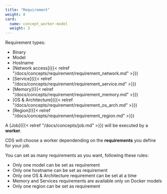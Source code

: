 ```yaml
---
title: "Requirement"
weight: 8
card:
  name: concept_worker-model
  weight: 3
---
```


Requirement types:

- Binary
- Model
- Hostname
- [Network access]({{< relref "/docs/concepts/requirement/requirement_network.md" >}})
- [Service]({{< relref "/docs/concepts/requirement/requirement_service.md" >}})
- [Memory]({{< relref "/docs/concepts/requirement/requirement_memory.md" >}})
- [OS & Architecture]({{< relref "/docs/concepts/requirement/requirement_os_arch.md" >}})
- [Region]({{< relref "/docs/concepts/requirement/requirement_region.md" >}})

A [Job]({{< relref "/docs/concepts/job.md" >}}) will be executed by a **worker**.

CDS will choose a worker dependending on the **requirements** you define for your job.

You can set as many requirements as you want, following these rules:

- Only one model can be set as requirement
- Only one hostname can be set as requirement
- Only one OS & Architecture requirement can be set at a time
- Memory and Services requirements are available only on Docker models
- Only one region can be set as requirement
